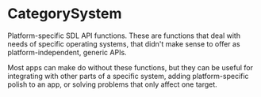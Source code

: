 
# CategorySystem

Platform-specific SDL API functions. These are functions that deal with
needs of specific operating systems, that didn't make sense to offer as
platform-independent, generic APIs.

Most apps can make do without these functions, but they can be useful for
integrating with other parts of a specific system, adding platform-specific
polish to an app, or solving problems that only affect one target.
